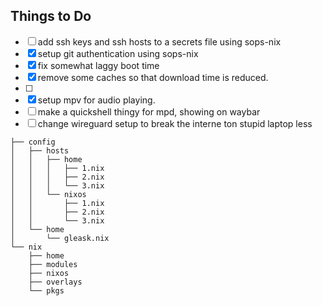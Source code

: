 ## Things to Do

- [ ] add ssh keys and ssh hosts to a secrets file using sops-nix
- [x] setup git authentication using sops-nix
- [x] fix somewhat laggy boot time
- [x] remove some caches so that download time is reduced.
- [ ]
- [x] setup mpv for audio playing.
- [ ] make a quickshell thingy for mpd, showing on waybar
- [ ] change wireguard setup to break the interne ton stupid laptop less

```
├── config
│   ├── hosts
│   │   ├── home
│   │   │   ├── 1.nix
│   │   │   ├── 2.nix
│   │   │   └── 3.nix
│   │   └── nixos
│   │       ├── 1.nix
│   │       ├── 2.nix
│   │       └── 3.nix
│   └── home
│       └── gleask.nix
└── nix
    ├── home
    ├── modules
    ├── nixos
    ├── overlays
    └── pkgs
```
